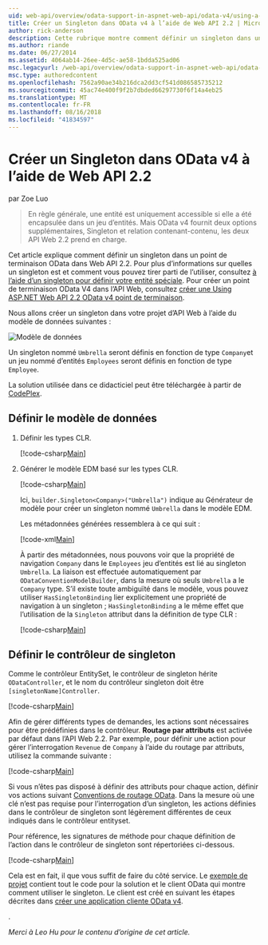 ```yaml
---
uid: web-api/overview/odata-support-in-aspnet-web-api/odata-v4/using-a-singleton-in-an-odata-endpoint-in-web-api-22
title: Créer un Singleton dans OData v4 à l’aide de Web API 2.2 | Microsoft Docs
author: rick-anderson
description: Cette rubrique montre comment définir un singleton dans un point de terminaison OData dans Web API 2.2.
ms.author: riande
ms.date: 06/27/2014
ms.assetid: 4064ab14-26ee-4d5c-ae58-1bdda525ad06
msc.legacyurl: /web-api/overview/odata-support-in-aspnet-web-api/odata-v4/using-a-singleton-in-an-odata-endpoint-in-web-api-22
msc.type: authoredcontent
ms.openlocfilehash: 7562a90ae34b216dca2dd3cf541d086585735212
ms.sourcegitcommit: 45ac74e400f9f2b7dbded66297730f6f14a4eb25
ms.translationtype: MT
ms.contentlocale: fr-FR
ms.lasthandoff: 08/16/2018
ms.locfileid: "41834597"
---
```

<a name="create-a-singleton-in-odata-v4-using-web-api-22"></a>Créer un Singleton dans OData v4 à l’aide de Web API 2.2
====================
par Zoe Luo

> En règle générale, une entité est uniquement accessible si elle a été encapsulée dans un jeu d’entités. Mais OData v4 fournit deux options supplémentaires, Singleton et relation contenant-contenu, les deux API Web 2.2 prend en charge.


Cet article explique comment définir un singleton dans un point de terminaison OData dans Web API 2.2. Pour plus d’informations sur quelles un singleton est et comment vous pouvez tirer parti de l’utiliser, consultez [à l’aide d’un singleton pour définir votre entité spéciale](https://blogs.msdn.com/b/odatateam/archive/2014/03/05/use-singleton-to-define-your-special-entity.aspx). Pour créer un point de terminaison OData V4 dans l’API Web, consultez [créer une Using ASP.NET Web API 2.2 OData v4 point de terminaison](create-an-odata-v4-endpoint.md). 

Nous allons créer un singleton dans votre projet d’API Web à l’aide du modèle de données suivantes :

![Modèle de données](using-a-singleton-in-an-odata-endpoint-in-web-api-22/_static/image1.png)

Un singleton nommé `Umbrella` seront définis en fonction de type `Company`et un jeu nommé d’entités `Employees` seront définis en fonction de type `Employee`.

La solution utilisée dans ce didacticiel peut être téléchargée à partir de [CodePlex](http://aspnet.codeplex.com/sourcecontrol/latest#Samples/WebApi/OData/v4/ODataSingletonSample/).

## <a name="define-the-data-model"></a>Définir le modèle de données

1. Définir les types CLR.

    [!code-csharp[Main](using-a-singleton-in-an-odata-endpoint-in-web-api-22/samples/sample1.cs)]
2. Générer le modèle EDM basé sur les types CLR.

    [!code-csharp[Main](using-a-singleton-in-an-odata-endpoint-in-web-api-22/samples/sample2.cs)]

    Ici, `builder.Singleton<Company>("Umbrella")` indique au Générateur de modèle pour créer un singleton nommé `Umbrella` dans le modèle EDM.

    Les métadonnées générées ressemblera à ce qui suit :

    [!code-xml[Main](using-a-singleton-in-an-odata-endpoint-in-web-api-22/samples/sample3.xml)]

    À partir des métadonnées, nous pouvons voir que la propriété de navigation `Company` dans le `Employees` jeu d’entités est lié au singleton `Umbrella`. La liaison est effectuée automatiquement par `ODataConventionModelBuilder`, dans la mesure où seuls `Umbrella` a le `Company` type. S’il existe toute ambiguïté dans le modèle, vous pouvez utiliser `HasSingletonBinding` lier explicitement une propriété de navigation à un singleton ; `HasSingletonBinding` a le même effet que l’utilisation de la `Singleton` attribut dans la définition de type CLR :

    [!code-csharp[Main](using-a-singleton-in-an-odata-endpoint-in-web-api-22/samples/sample4.cs)]

## <a name="define-the-singleton-controller"></a>Définir le contrôleur de singleton

Comme le contrôleur EntitySet, le contrôleur de singleton hérite `ODataController`, et le nom du contrôleur singleton doit être `[singletonName]Controller`.

[!code-csharp[Main](using-a-singleton-in-an-odata-endpoint-in-web-api-22/samples/sample5.cs)]

Afin de gérer différents types de demandes, les actions sont nécessaires pour être prédéfinies dans le contrôleur. **Routage par attributs** est activée par défaut dans l’API Web 2.2. Par exemple, pour définir une action pour gérer l’interrogation `Revenue` de `Company` à l’aide du routage par attributs, utilisez la commande suivante :

[!code-csharp[Main](using-a-singleton-in-an-odata-endpoint-in-web-api-22/samples/sample6.cs)]

Si vous n’êtes pas disposé à définir des attributs pour chaque action, définir vos actions suivant [Conventions de routage OData](../odata-routing-conventions.md). Dans la mesure où une clé n’est pas requise pour l’interrogation d’un singleton, les actions définies dans le contrôleur de singleton sont légèrement différentes de ceux indiqués dans le contrôleur entityset.

Pour référence, les signatures de méthode pour chaque définition de l’action dans le contrôleur de singleton sont répertoriées ci-dessous.

[!code-csharp[Main](using-a-singleton-in-an-odata-endpoint-in-web-api-22/samples/sample7.cs)]

Cela est en fait, il que vous suffit de faire du côté service. Le [exemple de projet](http://aspnet.codeplex.com/sourcecontrol/latest#Samples/WebApi/OData/v4/ODataSingletonSample/) contient tout le code pour la solution et le client OData qui montre comment utiliser le singleton. Le client est créé en suivant les étapes décrites dans [créer une application cliente OData v4](create-an-odata-v4-client-app.md).

. 

*Merci à Leo Hu pour le contenu d’origine de cet article.*
